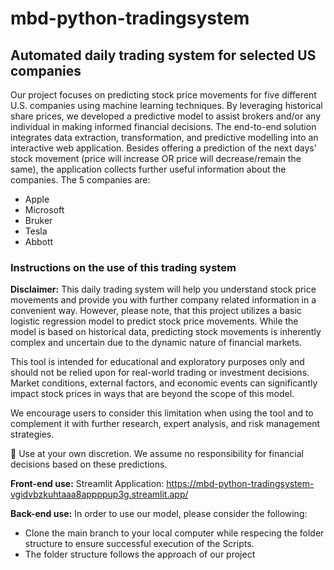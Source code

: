# mbd-python-tradingsystem

## Automated daily trading system for selected US companies

Our project focuses on predicting stock price movements for five different U.S. companies using machine learning techniques. By leveraging historical share prices, we developed a predictive model to assist brokers and/or any individual in making informed financial decisions. The end-to-end solution integrates data extraction, transformation, and predictive modelling into an interactive web application. Besides offering a prediction of the next days' stock movement (price will increase OR price will decrease/remain the same), the application collects further useful information about the companies. The 5 companies are:
- Apple 
- Microsoft
- Bruker
- Tesla
- Abbott

### Instructions on the use of this trading system

**Disclaimer:**
This daily trading system will help you understand stock price movements and provide you with further company related information in a convenient way. However, please note, that this project utilizes a basic logistic regression model to predict stock price movements. While the model is based on historical data, predicting stock movements is inherently complex and uncertain due to the dynamic nature of financial markets.

This tool is intended for educational and exploratory purposes only and should not be relied upon for real-world trading or investment decisions. Market conditions, external factors, and economic events can significantly impact stock prices in ways that are beyond the scope of this model.

We encourage users to consider this limitation when using the tool and to complement it with further research, expert analysis, and risk management strategies.

📌 Use at your own discretion. We assume no responsibility for financial decisions based on these predictions.

**Front-end use:**
Streamlit Application: https://mbd-python-tradingsystem-vgidvbzkuhtaaa8appppup3g.streamlit.app/

**Back-end use:**
In order to use our model, please consider the following:
- Clone the main branch to your local computer while respecing the folder structure to ensure successful execution of the Scripts.
- The folder structure follows the approach of our project



